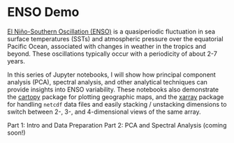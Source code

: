 # ENSO Demo

[El Ni&ntilde;o-Southern Oscillation (ENSO)](https://www.ncdc.noaa.gov/teleconnections/enso/) is a quasiperiodic fluctuation in sea surface temperatures (SSTs) and atmospheric pressure over the equatorial Pacific Ocean, associated with changes in weather in the tropics and beyond. These oscillations typically occur with a periodicity of about 2-7 years.

In this series of Jupyter notebooks, I will show how principal component analysis (PCA), spectral analysis, and other analytical techniques can provide insights into ENSO variability. These notebooks also demonstrate the [cartopy](http://scitools.org.uk/cartopy/) package for plotting geographic maps, and the [xarray](https://xarray.pydata.org/en/stable/) package for handling `netcdf` data files and easily stacking / unstacking dimensions to switch between 2-, 3-, and 4-dimensional views of the same array.

Part 1: Intro and Data Preparation
Part 2: PCA and Spectral Analysis (coming soon!)
